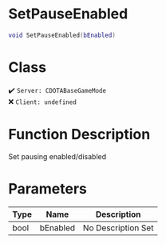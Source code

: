 # SetPauseEnabled
```lua
void SetPauseEnabled(bEnabled)
```
# Class
✔️ `Server: CDOTABaseGameMode`  
❌ `Client: undefined`  

# Function Description
Set pausing enabled/disabled
# Parameters
Type|Name|Description
--|--|--
bool|bEnabled|No Description Set

